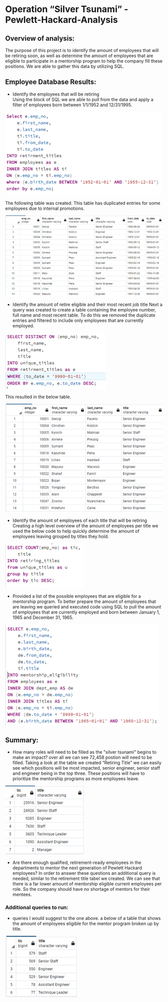 # Operation “Silver Tsunami” - Pewlett-Hackard-Analysis

## Overview of analysis: 
The purpose of this project is to identify the amount of employees that will be retiring soon, as well as determine the amount of employees that are eligible to participate in a mentorship program to help the company fill these positions. We are able to gather this data by utilizing SQL. 

## Employee Database Results:
- Identify the employees that will be retiring  
Using the block of SQL we are able to pull from the data and apply a filter of employees born between 1/1/1952 and 12/31/1995. 

![This is an image](Data/code_tables/code_a_1.png)


The following table was created. This table has duplicated entries for some employees due to internal promotions. 

![This is an image](Data/code_tables/table_a_1.png)

- Identify the amount of retire eligible and their most recent job title 
Next a query was created to create a table containing the employee number, full name and most recent table. To do this we removed the duplicate entries and filtered to include only employees that are currently employed. 

![This is an image](Data/code_tables/code_b_1.png)

This resulted in the below table. 

![This is an image](Data/code_tables/table_b_1.png)

- Identify the amount of employees of each title that will be retiring 
Creating a high level overview of the amount of employees per title we used the below code to help quickly determine the amount of employees leaving grouped by titles they hold. 

![This is an image](Data/code_tables/code_c_1.png)

- Provided a list of the possible employees that are eligible for a mentorship program. 
To better prepare the amount of employees that are leaving we queried and executed code using SQL to pull the amount of employees that are currently employed and born between January 1, 1965 and December 31, 1965. 

![This is an image](Data/code_tables/Capture.png)


## Summary:
- How many roles will need to be filled as the "silver tsunami" begins to make an impact?
over all we can see 72,458 postion will need to be filled. Taking a look at the table we created “Retiring Title” we can easily see which positions will be most impacted, senior engineer, senior staff and engineer being in the top three. These positions will have to prioritize the mentorship programs as more employees leave.

![This is an image](Data/code_tables/table_c_1.png)

- Are there enough qualified, retirement-ready employees in the departments to mentor the next generation of Pewlett Hackard employees?
In order to answer these questions an additional query is needed, similar to the retirement title tabel we created. We can see that there is a far lower amount of mentorship eligible current employees per role. So the company should have no shortage of mentors for their mentees. 
### Additional queries to run:
- queries I would suggest to the one above. a below of a table that shows the amount of employees eligible for the mentor program broken up by title.  

![This is an image](Data/code_tables/EX1.png)
